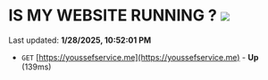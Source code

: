 # IS MY WEBSITE RUNNING ? [![](https://img.shields.io/static/v1?label=Sponsor&message=%E2%9D%A4&logo=GitHub&color=%23fe8e86)](https://github.com/sponsors/Youssef-Lehmam)

Last updated: **1/28/2025, 10:52:01 PM**

- `GET` [https://youssefservice.me](https://youssefservice.me) - **Up** (139ms)
